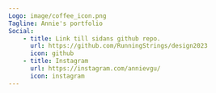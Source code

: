 ```yaml
---
Logo: image/coffee_icon.png
Tagline: Annie's portfolio
Social:
    - title: Link till sidans github repo.
      url: https://github.com/RunningStrings/design2023
      icon: github
    - title: Instagram
      url: https://instagram.com/annievgu/
      icon: instagram
---
```

